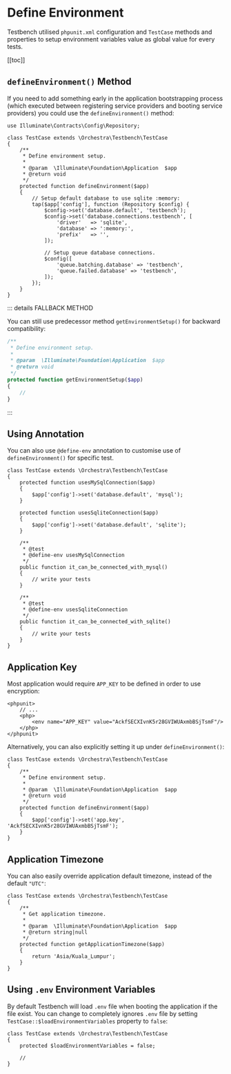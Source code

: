 # Define Environment

Testbench utilised `phpunit.xml` configuration and `TestCase` methods and properties to setup environment variables value as global value for every tests.

[[toc]]

## `defineEnvironment()` Method

If you need to add something early in the application bootstrapping process (which executed between registering service providers and booting service providers) you could use the `defineEnvironment()` method:

```php{11-28}
use Illuminate\Contracts\Config\Repository;

class TestCase extends \Orchestra\Testbench\TestCase
{
    /**
     * Define environment setup.
     *
     * @param  \Illuminate\Foundation\Application  $app
     * @return void
     */
    protected function defineEnvironment($app)
    {
        // Setup default database to use sqlite :memory:
        tap($app['config'], function (Repository $config) {
            $config->set('database.default', 'testbench');
            $config->set('database.connections.testbench', [
                'driver'   => 'sqlite',
                'database' => ':memory:',
                'prefix'   => '',
            ]);
            
            // Setup queue database connections.
            $config([
                'queue.batching.database' => 'testbench',
                'queue.failed.database' => 'testbench',
            ]);
        });
    }
}
```

::: details FALLBACK METHOD

You can still use predecessor method `getEnvironmentSetup()` for backward compatibility:

```php
/**
 * Define environment setup.
 *
 * @param  \Illuminate\Foundation\Application  $app
 * @return void
 */
protected function getEnvironmentSetup($app)
{
    //
}
```
:::

## Using Annotation

You can also use `@define-env` annotation to customise use of `defineEnvironment()` for specific test.

```php{3-6,8-11,15,24}
class TestCase extends \Orchestra\Testbench\TestCase
{
    protected function usesMySqlConnection($app) 
    {
        $app['config']->set('database.default', 'mysql');
    }

    protected function usesSqliteConnection($app)
    {
        $app['config']->set('database.default', 'sqlite');
    }

    /**
     * @test
     * @define-env usesMySqlConnection
     */
    public function it_can_be_connected_with_mysql()
    {
        // write your tests
    }

    /**
     * @test
     * @define-env usesSqliteConnection
     */
    public function it_can_be_connected_with_sqlite()
    {
        // write your tests
    }
}
```

## Application Key

Most application would require `APP_KEY` to be defined in order to use encryption:

```xml{4}
<phpunit>
    // ...
    <php>
        <env name="APP_KEY" value="AckfSECXIvnK5r28GVIWUAxmbBSjTsmF"/>
    </php>
</phpunit>
```

Alternatively, you can also explicitly setting it up under `defineEnvironment()`:

```php{9-12}
class TestCase extends \Orchestra\Testbench\TestCase 
{
    /**
     * Define environment setup.
     *
     * @param  \Illuminate\Foundation\Application  $app
     * @return void
     */
    protected function defineEnvironment($app)
    {
        $app['config']->set('app.key', 'AckfSECXIvnK5r28GVIWUAxmbBSjTsmF');
    }
}
```

## Application Timezone

You can also easily override application default timezone, instead of the default `"UTC"`:

```php{9-12}
class TestCase extends \Orchestra\Testbench\TestCase 
{
    /**
     * Get application timezone.
     *
     * @param  \Illuminate\Foundation\Application  $app
     * @return string|null
     */
    protected function getApplicationTimezone($app)
    {
        return 'Asia/Kuala_Lumpur';
    }
}
```

## Using `.env` Environment Variables

By default Testbench will load `.env` file when booting the application if the file exist. You can change to completely ignores `.env` file by setting `TestCase::$loadEnvironmentVariables` property to `false`:

```php{3}
class TestCase extends \Orchestra\Testbench\TestCase
{
    protected $loadEnvironmentVariables = false;

    // 
}  
```
